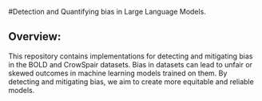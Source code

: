 #Detection and Quantifying bias in Large Language Models.

## Overview:
This repository contains implementations for detecting and mitigating bias in the BOLD and CrowSpair datasets. Bias in datasets can lead to unfair or skewed outcomes in machine learning models trained on them. By detecting and mitigating bias, we aim to create more equitable and reliable models.
